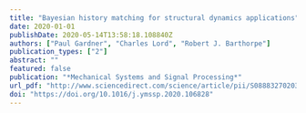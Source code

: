 ```yaml
---
title: "Bayesian history matching for structural dynamics applications"
date: 2020-01-01
publishDate: 2020-05-14T13:58:18.108840Z
authors: ["Paul Gardner", "Charles Lord", "Robert J. Barthorpe"]
publication_types: ["2"]
abstract: ""
featured: false
publication: "*Mechanical Systems and Signal Processing*"
url_pdf: "http://www.sciencedirect.com/science/article/pii/S0888327020302144"
doi: "https://doi.org/10.1016/j.ymssp.2020.106828"
---
```


